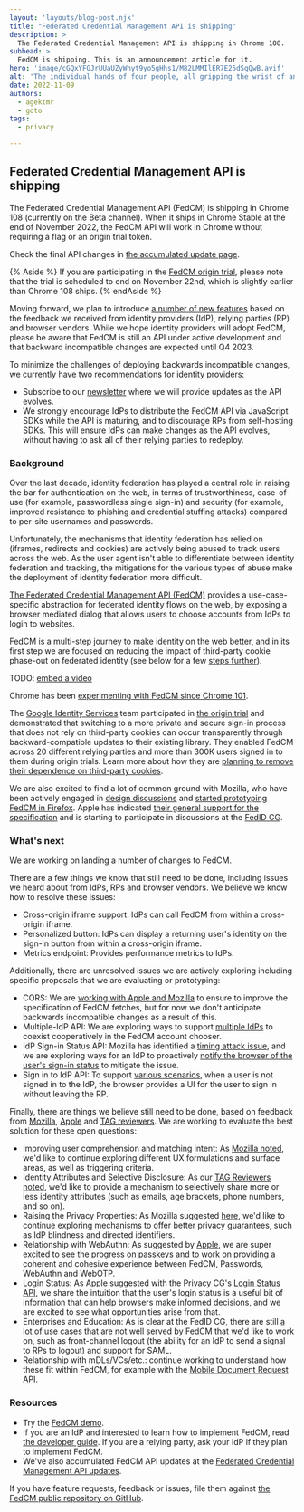 ```yaml
---
layout: 'layouts/blog-post.njk'
title: "Federated Credential Management API is shipping"
description: >
  The Federated Credential Management API is shipping in Chrome 108.
subhead: >
  FedCM is shipping. This is an announcement article for it.
hero: 'image/cGQxYFGJrUUaUZyWhyt9yo5gHhs1/M82LMMIlER7E25dSqQwB.avif'
alt: 'The individual hands of four people, all gripping the wrist of another'
date: 2022-11-09
authors:
  - agektmr
  - goto
tags:
  - privacy

---
```


## Federated Credential Management API is shipping

The Federated Credential Management API (FedCM) is shipping in Chrome 108 (currently on the Beta channel). When it ships
in Chrome Stable at the end of November 2022, the FedCM API will work in Chrome without requiring a flag or an origin trial token.

Check the final API changes in [the accumulated update page](https://docs.google.com/document/u/0/d/1jmFge4GOoiR8UcHbJIfEzV7gusVv8OfHsh3wK0VvfvY/edit?resourcekey=0-UQ748omNCkSI3_xR4p11SQ).


{% Aside %} If you are participating in the [FedCM origin trial](/origintrials/#/register_trial/3977804370874990593),
please note that the trial is scheduled to end on November 22nd, which is slightly earlier than Chrome 108 ships. {% endAside %}

Moving forward, we plan to introduce [a number of new features](https://docs.google.com/document/d/1grPkCEnICF2mtdMq_EZCWCwvl6J0UJ5CbzgbQ1fJAL4/edit?resourcekey=0-gRHs8wAbeqq7ybuPLAeSvQ#heading=h.hd4vvssat3s0)
based on the feedback we received from identity providers (IdP), relying parties (RP) and browser vendors. While we hope
identity providers will adopt FedCM, please be aware that FedCM is still an API under active development and that backward incompatible
changes are expected until Q4 2023.

To minimize the challenges of deploying backwards incompatible changes, we currently have two recommendations for identity providers:

- Subscribe to our [newsletter](https://groups.google.com/g/fedcm-developer-newsletter) where we will provide updates as the API evolves.
- We strongly encourage IdPs to distribute the FedCM API via JavaScript SDKs while the API is maturing, and to discourage RPs from self-hosting SDKs. This will ensure IdPs can make changes as the API evolves, without having to ask all of their relying parties to redeploy.

### Background

Over the last decade, identity federation has played a central role in raising the bar for authentication on the web, in
terms of trustworthiness, ease-of-use (for example, passwordless single sign-in) and security (for example, improved resistance
to phishing and credential stuffing attacks) compared to per-site usernames and passwords.

Unfortunately, the mechanisms that identity federation has relied on (iframes, redirects and cookies) are actively being
abused to track users across the web. As the user agent isn't able to differentiate between identity federation and tracking,
the mitigations for the various types of abuse make the deployment of identity federation more difficult.

[The Federated Credential Management API (FedCM)](https://fedidcg.github.io/FedCM/) provides a use-case-specific abstraction
for federated identity flows on the web, by exposing a browser mediated dialog that allows users to choose accounts from IdPs
to login to websites.

FedCM is a multi-step journey to make identity on the web better, and in its first step we are focused on reducing the impact
of third-party cookie phase-out on federated identity (see below for a few [steps further](https://docs.google.com/document/d/1grPkCEnICF2mtdMq_EZCWCwvl6J0UJ5CbzgbQ1fJAL4/edit?resourcekey=0-gRHs8wAbeqq7ybuPLAeSvQ#heading=h.hd4vvssat3s0)).

TODO: [embed a video](https://photos.app.goo.gl/fDgnzSd1MVWqQc58A)

Chrome has been [experimenting with FedCM since Chrome 101](/blog/fedcm-origin-trial/).

The [Google Identity Services](https://developers.google.com/identity/gsi/web/guides/overview) team participated in
[the origin trial](/docs/web-platform/origin-trials/) and demonstrated that switching to a
more private and secure sign-in process that does not rely on third-party cookies can occur transparently through backward-compatible
updates to their existing library. They enabled FedCM across 20 different relying parties and more than 300K users signed in to
them during origin trials. Learn more about how they are [planning to remove their dependence on third-party cookies](https://developers.google.com/identity/gsi/web/guides/supported-browsers#third-party_cookies).

We are also excited to find a lot of common ground with Mozilla, who have been actively engaged in
[design discussions](https://github.com/fedidcg/FedCM/issues) and [started prototyping FedCM in Firefox](https://bugzilla.mozilla.org/show_bug.cgi?id=1782066).
Apple has indicated [their general support for the specification](https://lists.webkit.org/pipermail/webkit-dev/2022-March/032162.html) and is
starting to participate in discussions at the [FedID CG](https://www.w3.org/community/fed-id/).

### What's next

We are working on landing a number of changes to FedCM.

There are a few things we know that still need to be done, including issues we heard about from IdPs, RPs and browser vendors.
We believe we know how to resolve these issues:

- Cross-origin iframe support: IdPs can call FedCM from within a cross-origin iframe.
- Personalized button: IdPs can display a returning user's identity on the sign-in button from within a cross-origin iframe.
- Metrics endpoint: Provides performance metrics to IdPs.

Additionally, there are unresolved issues we are actively exploring including specific proposals that we are evaluating or prototyping:

- CORS: We are [working with Apple and Mozilla](https://github.com/fedidcg/FedCM/issues/320) to ensure to improve the specification of FedCM fetches, but for now we don't anticipate backwards incompatible changes as a result of this.
- Multiple-IdP API: We are exploring ways to support [multiple IdPs](https://github.com/fedidcg/FedCM/issues/319) to coexist cooperatively in the FedCM account chooser.
- IdP Sign-in Status API: Mozilla has identified a [timing attack issue](https://github.com/fedidcg/FedCM/issues/230), and we are exploring ways for an IdP to proactively [notify the browser of the user's sign-in status](https://fedidcg.github.io/FedCM/#the-idp-sign-in-status-api) to mitigate the issue.
- Sign in to IdP API: To support [various scenarios](https://github.com/fedidcg/FedCM/issues/348), when a user is not signed in to the IdP, the browser provides a UI for the user to sign in without leaving the RP.

Finally, there are things we believe still need to be done, based on feedback from [Mozilla](https://github.com/mozilla/standards-positions/issues/618#issuecomment-1221964677), [Apple](https://lists.webkit.org/pipermail/webkit-dev/2022-March/032162.html) and [TAG reviewers](https://github.com/w3ctag/design-reviews/issues/718#issue-1165654549). We are working to evaluate the best solution for these open questions:

-   Improving user comprehension and matching intent: As [Mozilla noted](https://github.com/mozilla/standards-positions/issues/618#issuecomment-1221964677), we'd like to continue exploring different UX formulations and surface areas, as well as triggering criteria.
-   Identity Attributes and Selective Disclosure: As our [TAG Reviewers noted](https://github.com/w3ctag/design-reviews/issues/718#issuecomment-1171733526), we'd like to provide a mechanism to selectively share more or less identity attributes (such as emails, age brackets, phone numbers, and so on).
-   Raising the Privacy Properties: As Mozilla suggested [here](https://github.com/mozilla/standards-positions/issues/618#issuecomment-1221964677), we'd like to continue exploring  mechanisms to offer better privacy guarantees, such as IdP blindness and directed identifiers.
-   Relationship with WebAuthn: As suggested by [Apple](https://lists.webkit.org/pipermail/webkit-dev/2022-March/032162.html), we are super excited to see the progress on [passkeys](http://goo.gle/passkeys) and to work on providing a coherent and cohesive experience between FedCM, Passwords, WebAuthn and WebOTP.
-   Login Status: As Apple suggested with the Privacy CG's [Login Status API](https://github.com/privacycg/is-logged-in), we share the intuition that the user's login status is a useful bit of information that can help browsers make informed decisions, and we are excited to see what opportunities arise from that.
-   Enterprises and Education: As is clear at the FedID CG, there are still [a lot of use cases](https://github.com/fedidcg/use-case-library/blob/main/decision_tree_flows/login/Federated%20Login%20OIDC%20Oauth2%20Auth%20Code%20Flow.png) that are not well served by FedCM that we'd like to work on, such as front-channel logout (the ability for an IdP to send a signal to RPs to logout) and support for SAML.
-   Relationship with mDLs/VCs/etc.: continue working to understand how these fit within FedCM, for example with the [Mobile Document Request API](https://github.com/WICG/mobile-document-request-api).

### Resources

-   Try the [FedCM demo](https://fedcm-rp-demo.glitch.me/).
-   If you are an IdP and interested to learn how to implement FedCM, read [the developer guide](/docs/privacy-sandbox/fedcm/). If you are a relying party, ask your IdP if they plan to implement FedCM.
-   We've also accumulated FedCM API updates at the [Federated Credential Management API updates](/docs/privacy-sandbox/fedcm-updates/).

If you have feature requests, feedback or issues, file them against [the FedCM public repository on GitHub](https://github.com/fedidcg/FedCM/).
